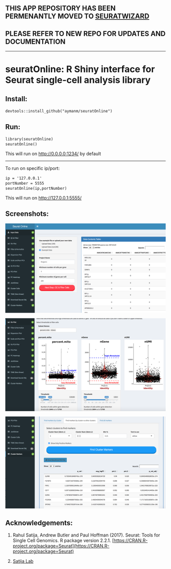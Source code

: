 ## THIS APP REPOSITORY HAS BEEN PERMENANTLY MOVED TO [SEURATWIZARD](https://github.com/nasqar/SeuratWizard)
## PLEASE REFER TO NEW REPO FOR UPDATES AND DOCUMENTATION


---



# seuratOnline: R Shiny interface for Seurat single-cell analysis library


## Install:

```
devtools::install_github("aymanm/seuratOnline")
```

## Run:

```
library(seuratOnline)
seuratOnline()
```
This will run on http://0.0.0.0:1234/ by default

***

To run on specific ip/port:

```
ip = '127.0.0.1'
portNumber = 5555
seuratOnline(ip,portNumber)
```
This will run on http://127.0.0.1:5555/

## Screenshots:
![alt text](screenshots/screenshot-input.png "Input Data")

![alt text](screenshots/screenshot-vln.png "Vln Plots")

![alt text](screenshots/screenshot-biomarkers.png "Cluster Biomarkers")

## Acknowledgements:

1) Rahul Satija, Andrew Butler and Paul Hoffman (2017). Seurat: Tools for Single Cell Genomics. R package version 2.2.1\. [https://CRAN.R-project.org/package=Seurat](https://CRAN.R-project.org/package=Seurat)

2) [Satija Lab](http://satijalab.org/seurat/)
